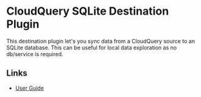 # CloudQuery SQLite Destination Plugin

This destination plugin let's you sync data from a CloudQuery source to an SQLite database. This can be useful for local data exploration as no db/service is required.

## Links

- [User Guide](https://cloudquery.io/docs/plugins/destinations/sqlite/overview)
